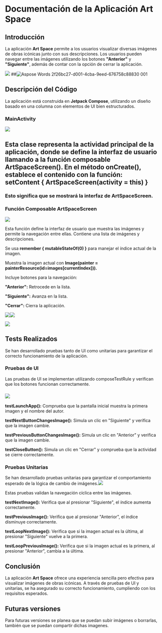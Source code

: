 # <a name="_wqoikhl3tzzb"></a>**Documentación de la Aplicación Art Space**
## <a name="_s51mhwheua4g"></a>**Introducción**
La aplicación **Art Space** permite a los usuarios visualizar diversas imágenes de obras icónicas junto con sus descripciones. Los usuarios pueden navegar entre las imágenes utilizando los botones **"Anterior"** y **"Siguiente"**, además de contar con la opción de cerrar la aplicación.

![](Aspose.Words.61da1fca-b7e1-48e1-9f57-d8e9ddc2a9e6.001.png)
##![Aspose Words 2f26bc27-d001-4cba-9eed-676758c88830 001](https://github.com/user-attachments/assets/264608f2-70e8-43dc-8f9d-d3c2b7bf5db2)

##
## <a name="_tonff1l2kzn6"></a><a name="_brqn4997o259"></a><a name="_cmbgxle4t4n"></a>**Descripción del Código**
La aplicación está construida en **Jetpack Compose**, utilizando un diseño basado en una columna con elementos de UI bien estructurados.
### <a name="_cztvmn4aqgq2"></a>**MainActivity**
![](Aspose.Words.61da1fca-b7e1-48e1-9f57-d8e9ddc2a9e6.002.png)

Esta clase representa la actividad principal de la aplicación, donde se define la interfaz de usuario llamando a la función composable **ArtSpaceScreen()**.
<a name="_2z35ydx8ura5"></a>En el método **onCreate()**, establece el contenido con la función:
**setContent { ArtSpaceScreen(activity = this) }**
-----------------------------------------------------------------------------------------------
### <a name="_qyvq2lalunay"></a>Esto significa que se mostrará la interfaz de **ArtSpaceScreen.**
###
###
###
###
###
###
###
###
###
###
### <a name="_9qxov7wynud3"></a><a name="_il6hm9aq4wg7"></a><a name="_4vyjckugwoqd"></a><a name="_ugk1bw2cy45q"></a><a name="_rqib2qmb9rrc"></a><a name="_48d90maj8kk5"></a><a name="_60smox6lxxv7"></a><a name="_9u5lul25hngd"></a><a name="_4614ug21r8ta"></a><a name="_y6w43jhabwc3"></a><a name="_fqyg14f138qf"></a>**Función Composable ArtSpaceScreen**
![](Aspose.Words.61da1fca-b7e1-48e1-9f57-d8e9ddc2a9e6.003.png)

Esta función define la interfaz de usuario que muestra las imágenes y permite la navegación entre ellas. Contiene una lista de imágenes y descripciones.

Se usa **remember { mutableStateOf(0) }** para manejar el índice actual de la imagen.

Muestra la imagen actual con **Image(painter = painterResource(id=images[currentIndex])).**

Incluye botones para la navegación:

**"Anterior":** Retrocede en la lista.

**"Siguiente":** Avanza en la lista.

**"Cerrar":** Cierra la aplicación.


![](Aspose.Words.61da1fca-b7e1-48e1-9f57-d8e9ddc2a9e6.004.png)![](Aspose.Words.61da1fca-b7e1-48e1-9f57-d8e9ddc2a9e6.005.png)

![](Aspose.Words.61da1fca-b7e1-48e1-9f57-d8e9ddc2a9e6.006.png)
## <a name="_n492o0ora1yx"></a>
## <a name="_y9gs4x5eyiiw"></a>**Tests Realizados**
Se han desarrollado pruebas tanto de UI como unitarias para garantizar el correcto funcionamiento de la aplicación.
### <a name="_ixy5z7c8h8ua"></a>**Pruebas de UI**
Las pruebas de UI se implementan utilizando composeTestRule y verifican que los botones funcionan correctamente.
### ![](Aspose.Words.61da1fca-b7e1-48e1-9f57-d8e9ddc2a9e6.007.png)

<a name="_363bud9n4hng"></a>**testLaunchApp():** Comprueba que la pantalla inicial muestra la primera imagen y el nombre del autor.

**testNextButtonChangesImage():** Simula un clic en "Siguiente" y verifica que la imagen cambie.

**testPreviousButtonChangesImage():** Simula un clic en "Anterior" y verifica que la imagen cambie.

**testCloseButton():** Simula un clic en "Cerrar" y comprueba que la actividad se cierre correctamente.

###
###
###
###
###
###
###
###
###
###
###
###
###
###
###
###
### <a name="_4v85r56266xn"></a><a name="_2r6dtwzf25da"></a><a name="_5q1v1686k2z6"></a><a name="_a0j3k4ggwkgo"></a><a name="_2o5kfmh0hopn"></a><a name="_dvlspenqbc1u"></a><a name="_ybcdrbk6uhuf"></a><a name="_jn30c4kdnatf"></a><a name="_cf16mxy0jk04"></a><a name="_pizgygzhb6ez"></a><a name="_ts6rymrdwmig"></a><a name="_6olkfw3j78ib"></a><a name="_26extl1byqvw"></a><a name="_5hnnwe1h1u3x"></a><a name="_60ksk92zyo4o"></a><a name="_cvm1ryaeh683"></a><a name="_s068oz625wzz"></a>**Pruebas Unitarias**
Se han desarrollado pruebas unitarias para garantizar el comportamiento esperado de la lógica de cambio de imágenes.![](Aspose.Words.61da1fca-b7e1-48e1-9f57-d8e9ddc2a9e6.008.png)



Estas pruebas validan la navegación cíclica entre las imágenes.

**testNextImage():** Verifica que al presionar "Siguiente", el índice aumenta correctamente.

**testPreviousImage():** Verifica que al presionar "Anterior", el índice disminuye correctamente.

**testLoopNextImage():** Verifica que si la imagen actual es la última, al presionar "Siguiente" vuelve a la primera.

**testLoopPreviousImage():** Verifica que si la imagen actual es la primera, al presionar "Anterior", cambia a la última.

## <a name="_zbg612t5l71t"></a>**Conclusión**
La aplicación **Art Space** ofrece una experiencia sencilla pero efectiva para visualizar imágenes de obras icónicas. A través de pruebas de UI y unitarias, se ha asegurado su correcto funcionamiento, cumpliendo con los requisitos esperados.

## <a name="_3obnjdydgyp6"></a>**Futuras versiones**

Para futuras versiones se planea que se puedan subir imágenes o borrarlas, también que se puedan compartir dichas imagenes.
